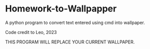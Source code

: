 # Homework-to-Wallpapper
A python program to convert text entered using cmd into wallpaper.

Code credit to Leo, 2023

THIS PROGRAM WILL REPLACE YOUR CURRENT WALLPAPER. 
